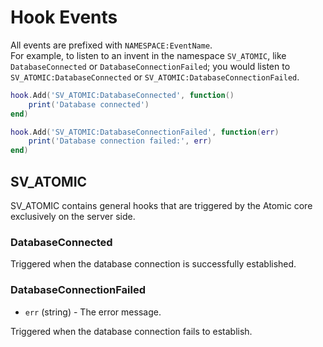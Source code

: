 # Hook Events
All events are prefixed with `NAMESPACE:EventName`.  
For example, to listen to an invent in the namespace `SV_ATOMIC`, like `DatabaseConnected` or `DatabaseConnectionFailed`; you would listen to `SV_ATOMIC:DatabaseConnected` or `SV_ATOMIC:DatabaseConnectionFailed`.
```lua
hook.Add('SV_ATOMIC:DatabaseConnected', function()
    print('Database connected')
end)

hook.Add('SV_ATOMIC:DatabaseConnectionFailed', function(err)
    print('Database connection failed:', err)
end)
```

## SV_ATOMIC
SV_ATOMIC contains general hooks that are triggered by the Atomic core exclusively on the server side.

### DatabaseConnected
Triggered when the database connection is successfully established.

### DatabaseConnectionFailed
- `err` (string) - The error message.

Triggered when the database connection fails to establish.